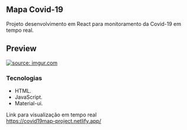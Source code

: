 ## Mapa Covid-19

Projeto desenvolvimento em React para monitoramento da Covid-19 em tempo real.

## Preview

<a href="https://covid19map-project.netlify.app/"><img src="https://i.imgur.com/ACTQO19.jpg" title="source: imgur.com" /></a>
<br>

### Tecnologias

* HTML.
* JavaScript.
* Material-ui.

Link para visualização em tempo real 
<br>
https://covid19map-project.netlify.app/
